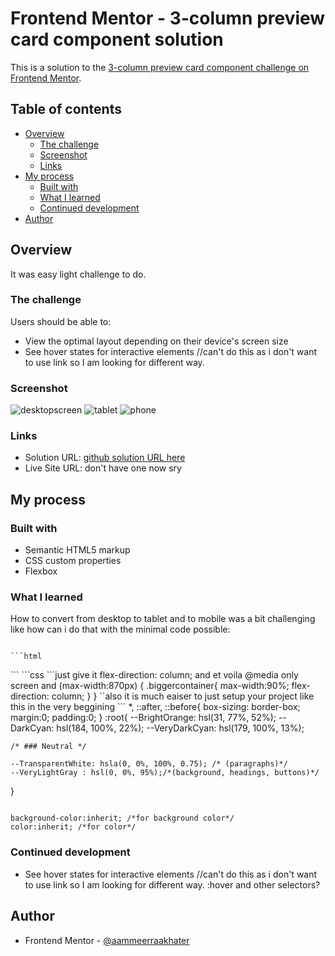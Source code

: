 # Frontend Mentor - 3-column preview card component solution

This is a solution to the [3-column preview card component challenge on Frontend Mentor](https://www.frontendmentor.io/challenges/3column-preview-card-component-pH92eAR2-).  

## Table of contents

- [Overview](#overview)
  - [The challenge](#the-challenge)
  - [Screenshot](#screenshot)
  - [Links](#links)
- [My process](#my-process)
  - [Built with](#built-with)
  - [What I learned](#what-i-learned)
  - [Continued development](#continued-development)
- [Author](#author)


## Overview
It was easy light challenge to do. 
### The challenge

Users should be able to:

- View the optimal layout depending on their device's screen size
- See hover states for interactive elements //can't do this as i don't want to use link so I am looking for different way.

### Screenshot
![desktopscreen](https://user-images.githubusercontent.com/65508978/131430408-d344bf6f-eef2-4159-b041-5c292c0b45cc.png)
![tablet](https://user-images.githubusercontent.com/65508978/131430504-7419b340-d1ef-4f55-81da-86e0dc04e280.png)
![phone](https://user-images.githubusercontent.com/65508978/131430598-62e1656c-e9e4-4dd3-9f4f-82ad7d78127f.png)



### Links

- Solution URL: [github solution URL here](https://github.com/aammeerraakhater/3-column-preview-card-component.git)
- Live Site URL: don't have one now sry

## My process

### Built with

- Semantic HTML5 markup
- CSS custom properties
- Flexbox
### What I learned

  How to convert from desktop to tablet and to mobile was a bit challenging like how can i do that with the minimal code possible:

```literally the container that hold all the other smaller containers 

```html
```
<div class="biggercontainer">
```
```css
```just give it flex-direction: column;  and et voila 
@media only screen and (max-width:870px) {
    .biggercontainer{
        max-width:90%;  
        flex-direction: column;  
    }
}
``also it is much eaiser to just setup your project like this in the very beggining
```
*, ::after, ::before{
    box-sizing: border-box;
    margin:0;
    padding:0;
}
:root{
    --BrightOrange: hsl(31, 77%, 52%);
    --DarkCyan: hsl(184, 100%, 22%);
    --VeryDarkCyan: hsl(179, 100%, 13%);
    
    /* ### Neutral */
    
    --TransparentWhite: hsla(0, 0%, 100%, 0.75); /* (paragraphs)*/
    --VeryLightGray : hsl(0, 0%, 95%);/*(background, headings, buttons)*/
    
}
  
```to give child color that its parent have
  ```
    background-color:inherit; /*for background color*/
    color:inherit; /*for color*/




### Continued development

- See hover states for interactive elements
 //can't do this as i don't want to use link so I am looking for different way.
 :hover and other selectors?


## Author

- Frontend Mentor - [@aammeerraakhater](https://www.frontendmentor.io/profile/aammeerraakhater)


